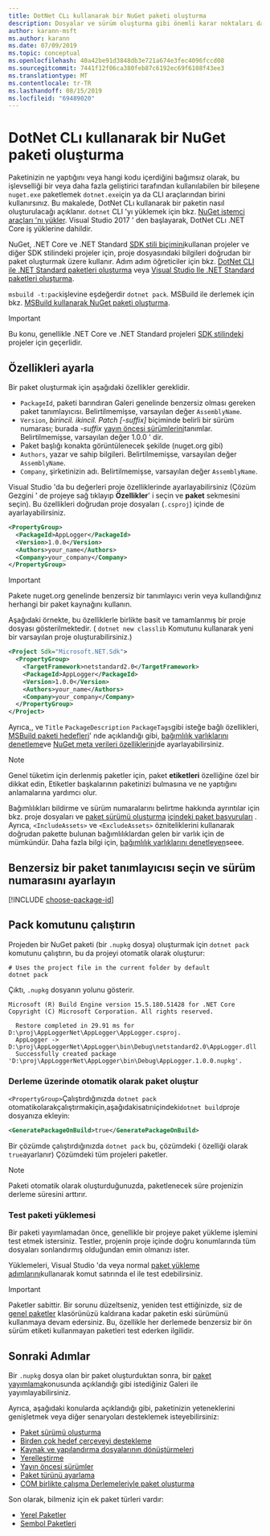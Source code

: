 ```yaml
---
title: DotNet CLı kullanarak bir NuGet paketi oluşturma
description: Dosyalar ve sürüm oluşturma gibi önemli karar noktaları da dahil olmak üzere bir NuGet paketi tasarlama ve oluşturma işlemine yönelik ayrıntılı kılavuz.
author: karann-msft
ms.author: karann
ms.date: 07/09/2019
ms.topic: conceptual
ms.openlocfilehash: 40a42be91d3848db3e721a674e3fec4096fccd08
ms.sourcegitcommit: 7441f12f06ca380feb87c6192ec69f6108f43ee3
ms.translationtype: MT
ms.contentlocale: tr-TR
ms.lasthandoff: 08/15/2019
ms.locfileid: "69489020"
---
```

# <a name="create-a-nuget-package-using-the-dotnet-cli"></a>DotNet CLı kullanarak bir NuGet paketi oluşturma

Paketinizin ne yaptığını veya hangi kodu içerdiğini bağımsız olarak, bu işlevselliği bir veya daha fazla geliştirici tarafından kullanılabilen bir bileşene `nuget.exe` paketlemek `dotnet.exe`için ya da CLI araçlarından birini kullanırsınız. Bu makalede, DotNet CLı kullanarak bir paketin nasıl oluşturulacağı açıklanır. `dotnet` CLI 'yı yüklemek için bkz. [NuGet istemci araçları 'nı yükler](../install-nuget-client-tools.md). Visual Studio 2017 ' den başlayarak, DotNet CLı .NET Core iş yüklerine dahildir.

NuGet, .NET Core ve .NET Standard [SDK stili biçimini](../resources/check-project-format.md)kullanan projeler ve diğer SDK stilindeki projeler için, proje dosyasındaki bilgileri doğrudan bir paket oluşturmak üzere kullanır. Adım adım öğreticiler için bkz. [DotNet CLI ile .NET Standard paketleri oluşturma](../quickstart/create-and-publish-a-package-using-the-dotnet-cli.md) veya [Visual Studio Ile .NET Standard paketleri oluşturma](../quickstart/create-and-publish-a-package-using-visual-studio.md).

`msbuild -t:pack`işlevine eşdeğerdir `dotnet pack`. MSBuild ile derlemek için bkz. [MSBuild kullanarak NuGet paketi oluşturma](creating-a-package-msbuild.md).

> [!IMPORTANT]
> Bu konu, genellikle .NET Core ve .NET Standard projeleri [SDK stilindeki](../resources/check-project-format.md) projeler için geçerlidir.

## <a name="set-properties"></a>Özellikleri ayarla

Bir paket oluşturmak için aşağıdaki özellikler gereklidir.

- `PackageId`, paketi barındıran Galeri genelinde benzersiz olması gereken paket tanımlayıcısı. Belirtilmemişse, varsayılan değer `AssemblyName`.
- `Version`, *birincil. ikincil. Patch [-suffix]* biçiminde belirli bir sürüm numarası; burada *-suffix* [yayın öncesi sürümlerini](prerelease-packages.md)tanımlar. Belirtilmemişse, varsayılan değer 1.0.0 ' dir.
- Paket başlığı konakta görüntülenecek şekilde (nuget.org gibi)
- `Authors`, yazar ve sahip bilgileri. Belirtilmemişse, varsayılan değer `AssemblyName`.
- `Company`, şirketinizin adı. Belirtilmemişse, varsayılan değer `AssemblyName`.

Visual Studio 'da bu değerleri proje özelliklerinde ayarlayabilirsiniz (Çözüm Gezgini ' de projeye sağ tıklayıp **Özellikler**' i seçin ve **paket** sekmesini seçin). Bu özellikleri doğrudan proje dosyaları (`.csproj`) içinde de ayarlayabilirsiniz.

```xml
<PropertyGroup>
  <PackageId>AppLogger</PackageId>
  <Version>1.0.0</Version>
  <Authors>your_name</Authors>
  <Company>your_company</Company>
</PropertyGroup>
```

> [!Important]
> Pakete nuget.org genelinde benzersiz bir tanımlayıcı verin veya kullandığınız herhangi bir paket kaynağını kullanın.

Aşağıdaki örnekte, bu özelliklerle birlikte basit ve tamamlanmış bir proje dosyası gösterilmektedir. ( `dotnet new classlib` Komutunu kullanarak yeni bir varsayılan proje oluşturabilirsiniz.)

```xml
<Project Sdk="Microsoft.NET.Sdk">
  <PropertyGroup>
    <TargetFramework>netstandard2.0</TargetFramework>
    <PackageId>AppLogger</PackageId>
    <Version>1.0.0</Version>
    <Authors>your_name</Authors>
    <Company>your_company</Company>
  </PropertyGroup>
</Project>
```

Ayrıca,, ve `Title` `PackageDescription` `PackageTags`gibi isteğe bağlı özellikleri, [MSBuild paketi hedefleri](../reference/msbuild-targets.md#pack-target)' nde açıklandığı gibi, [bağımlılık varlıklarını denetleme](../consume-packages/package-references-in-project-files.md#controlling-dependency-assets)ve [NuGet meta verileri özelliklerini](/dotnet/core/tools/csproj#nuget-metadata-properties)de ayarlayabilirsiniz.

> [!NOTE]
> Genel tüketim için derlenmiş paketler için, paket **etiketleri** özelliğine özel bir dikkat edin, Etiketler başkalarının paketinizi bulmasına ve ne yaptığını anlamalarına yardımcı olur.

Bağımlılıkları bildirme ve sürüm numaralarını belirtme hakkında ayrıntılar için bkz. proje dosyaları ve [paket sürümü oluşturma](../concepts/package-versioning.md) [içindeki paket başvuruları](../consume-packages/package-references-in-project-files.md) . Ayrıca, `<IncludeAssets>` ve `<ExcludeAssets>` özniteliklerini kullanarak doğrudan pakette bulunan bağımlılıklardan gelen bir varlık için de mümkündür. Daha fazla bilgi için, [bağımlılık varlıklarını denetleyen](../consume-packages/package-references-in-project-files.md#controlling-dependency-assets)seee.

## <a name="choose-a-unique-package-identifier-and-set-the-version-number"></a>Benzersiz bir paket tanımlayıcısı seçin ve sürüm numarasını ayarlayın

[!INCLUDE [choose-package-id](includes/choose-package-id.md)]

## <a name="run-the-pack-command"></a>Pack komutunu çalıştırın

Projeden bir NuGet paketi (bir `.nupkg` dosya) oluşturmak için `dotnet pack` komutunu çalıştırın, bu da projeyi otomatik olarak oluşturur:

```cli
# Uses the project file in the current folder by default
dotnet pack
```

Çıktı, `.nupkg` dosyanın yolunu gösterir.

```output
Microsoft (R) Build Engine version 15.5.180.51428 for .NET Core
Copyright (C) Microsoft Corporation. All rights reserved.

  Restore completed in 29.91 ms for D:\proj\AppLoggerNet\AppLogger\AppLogger.csproj.
  AppLogger -> D:\proj\AppLoggerNet\AppLogger\bin\Debug\netstandard2.0\AppLogger.dll
  Successfully created package 'D:\proj\AppLoggerNet\AppLogger\bin\Debug\AppLogger.1.0.0.nupkg'.
```

### <a name="automatically-generate-package-on-build"></a>Derleme üzerinde otomatik olarak paket oluştur

`<PropertyGroup>`Çalıştırdığınızda `dotnet pack` otomatikolarakçalıştırmakiçin,aşağıdakisatırıiçindeki`dotnet build`proje dosyanıza ekleyin:

```xml
<GeneratePackageOnBuild>true</GeneratePackageOnBuild>
```

Bir çözümde çalıştırdığınızda `dotnet pack` bu, çözümdeki ([<IsPackable>](/dotnet/core/tools/csproj#nuget-metadata-properties) özelliği olarak `true`ayarlanır) Çözümdeki tüm projeleri paketler.

> [!NOTE]
> Paketi otomatik olarak oluşturduğunuzda, paketlenecek süre projenizin derleme süresini arttırır.

### <a name="test-package-installation"></a>Test paketi yüklemesi

Bir paketi yayımlamadan önce, genellikle bir projeye paket yükleme işlemini test etmek istersiniz. Testler, projenin proje içinde doğru konumlarında tüm dosyaları sonlandırmış olduğundan emin olmanızı ister.

Yüklemeleri, Visual Studio 'da veya normal [paket yükleme adımlarını](../consume-packages/overview-and-workflow.md#ways-to-install-a-nuget-package)kullanarak komut satırında el ile test edebilirsiniz.

> [!IMPORTANT]
> Paketler sabittir. Bir sorunu düzeltseniz, yeniden test ettiğinizde, siz de [genel paketler](../consume-packages/managing-the-global-packages-and-cache-folders.md#clearing-local-folders) klasörünüzü kaldırana kadar paketin eski sürümünü kullanmaya devam edersiniz. Bu, özellikle her derlemede benzersiz bir ön sürüm etiketi kullanmayan paketleri test ederken ilgilidir.

## <a name="next-steps"></a>Sonraki Adımlar

Bir `.nupkg` dosya olan bir paket oluşturduktan sonra, bir [paket yayımlama](../nuget-org/publish-a-package.md)konusunda açıklandığı gibi istediğiniz Galeri ile yayımlayabilirsiniz.

Ayrıca, aşağıdaki konularda açıklandığı gibi, paketinizin yeteneklerini genişletmek veya diğer senaryoları desteklemek isteyebilirsiniz:

- [Paket sürümü oluşturma](../concepts/package-versioning.md)
- [Birden çok hedef çerçeveyi destekleme](../create-packages/multiple-target-frameworks-project-file.md)
- [Kaynak ve yapılandırma dosyalarının dönüştürmeleri](../create-packages/source-and-config-file-transformations.md)
- [Yerelleştirme](../create-packages/creating-localized-packages.md)
- [Yayın öncesi sürümler](../create-packages/prerelease-packages.md)
- [Paket türünü ayarlama](../create-packages/set-package-type.md)
- [COM birlikte çalışma Derlemeleriyle paket oluşturma](../create-packages/author-packages-with-COM-interop-assemblies.md)

Son olarak, bilmeniz için ek paket türleri vardır:

- [Yerel Paketler](../guides/native-packages.md)
- [Sembol Paketleri](../create-packages/symbol-packages.md)

